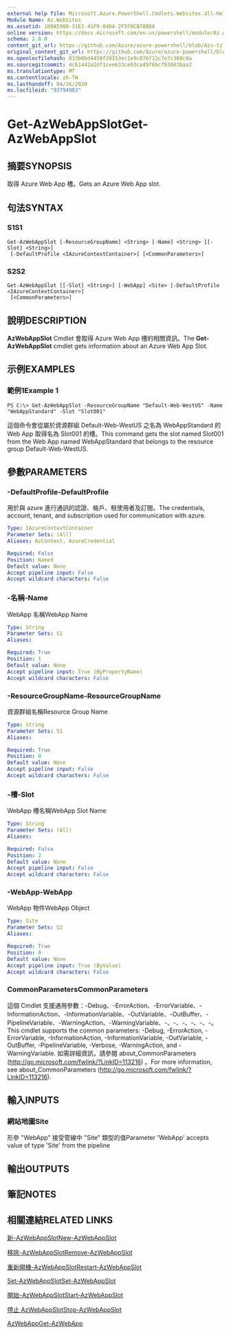 ```yaml
---
external help file: Microsoft.Azure.PowerShell.Cmdlets.Websites.dll-Help.xml
Module Name: Az.WebSites
ms.assetid: 100A5980-31E2-41F9-84D4-2F5F0CB78B8A
online version: https://docs.microsoft.com/en-us/powershell/module/Az.websites/get-Azwebappslot
schema: 2.0.0
content_git_url: https://github.com/Azure/azure-powershell/blob/Azs-tzl/src/Websites/Websites/help/Get-AzWebAppSlot.md
original_content_git_url: https://github.com/Azure/azure-powershell/blob/Azs-tzl/src/Websites/Websites/help/Get-AzWebAppSlot.md
ms.openlocfilehash: 033b0bd4458f20153ec1e9c876f12c7e7c368c0a
ms.sourcegitcommit: 4c61442a2df1cee633ce93cad9f6bc793803baa2
ms.translationtype: MT
ms.contentlocale: zh-TW
ms.lasthandoff: 04/16/2020
ms.locfileid: "93794983"
---
```

# <span data-ttu-id="d743e-101">Get-AzWebAppSlot</span><span class="sxs-lookup"><span data-stu-id="d743e-101">Get-AzWebAppSlot</span></span>

## <span data-ttu-id="d743e-102">摘要</span><span class="sxs-lookup"><span data-stu-id="d743e-102">SYNOPSIS</span></span>
<span data-ttu-id="d743e-103">取得 Azure Web App 槽。</span><span class="sxs-lookup"><span data-stu-id="d743e-103">Gets an Azure Web App slot.</span></span>

## <span data-ttu-id="d743e-104">句法</span><span class="sxs-lookup"><span data-stu-id="d743e-104">SYNTAX</span></span>

### <span data-ttu-id="d743e-105">S1</span><span class="sxs-lookup"><span data-stu-id="d743e-105">S1</span></span>
```
Get-AzWebAppSlot [-ResourceGroupName] <String> [-Name] <String> [[-Slot] <String>]
 [-DefaultProfile <IAzureContextContainer>] [<CommonParameters>]
```

### <span data-ttu-id="d743e-106">S2</span><span class="sxs-lookup"><span data-stu-id="d743e-106">S2</span></span>
```
Get-AzWebAppSlot [[-Slot] <String>] [-WebApp] <Site> [-DefaultProfile <IAzureContextContainer>]
 [<CommonParameters>]
```

## <span data-ttu-id="d743e-107">說明</span><span class="sxs-lookup"><span data-stu-id="d743e-107">DESCRIPTION</span></span>
<span data-ttu-id="d743e-108">**AzWebAppSlot** Cmdlet 會取得 Azure Web App 槽的相關資訊。</span><span class="sxs-lookup"><span data-stu-id="d743e-108">The **Get-AzWebAppSlot** cmdlet gets information about an Azure Web App Slot.</span></span>

## <span data-ttu-id="d743e-109">示例</span><span class="sxs-lookup"><span data-stu-id="d743e-109">EXAMPLES</span></span>

### <span data-ttu-id="d743e-110">範例1</span><span class="sxs-lookup"><span data-stu-id="d743e-110">Example 1</span></span>
```
PS C:\> Get-AzWebAppSlot -ResourceGroupName "Default-Web-WestUS" -Name "WebAppStandard" -Slot "Slot001"
```

<span data-ttu-id="d743e-111">這個命令會從屬於資源群組 Default-Web-WestUS 之名為 WebAppStandard 的 Web App 取得名為 Slot001 的槽。</span><span class="sxs-lookup"><span data-stu-id="d743e-111">This command gets the slot named Slot001 from the Web App named WebAppStandard that belongs to the resource group Default-Web-WestUS.</span></span>

## <span data-ttu-id="d743e-112">參數</span><span class="sxs-lookup"><span data-stu-id="d743e-112">PARAMETERS</span></span>

### <span data-ttu-id="d743e-113">-DefaultProfile</span><span class="sxs-lookup"><span data-stu-id="d743e-113">-DefaultProfile</span></span>
<span data-ttu-id="d743e-114">用於與 azure 進行通訊的認證、帳戶、租使用者及訂閱。</span><span class="sxs-lookup"><span data-stu-id="d743e-114">The credentials, account, tenant, and subscription used for communication with azure.</span></span>

```yaml
Type: IAzureContextContainer
Parameter Sets: (All)
Aliases: AzContext, AzureCredential

Required: False
Position: Named
Default value: None
Accept pipeline input: False
Accept wildcard characters: False
```

### <span data-ttu-id="d743e-115">-名稱</span><span class="sxs-lookup"><span data-stu-id="d743e-115">-Name</span></span>
<span data-ttu-id="d743e-116">WebApp 名稱</span><span class="sxs-lookup"><span data-stu-id="d743e-116">WebApp Name</span></span>

```yaml
Type: String
Parameter Sets: S1
Aliases: 

Required: True
Position: 1
Default value: None
Accept pipeline input: True (ByPropertyName)
Accept wildcard characters: False
```

### <span data-ttu-id="d743e-117">-ResourceGroupName</span><span class="sxs-lookup"><span data-stu-id="d743e-117">-ResourceGroupName</span></span>
<span data-ttu-id="d743e-118">資源群組名稱</span><span class="sxs-lookup"><span data-stu-id="d743e-118">Resource Group Name</span></span>

```yaml
Type: String
Parameter Sets: S1
Aliases: 

Required: True
Position: 0
Default value: None
Accept pipeline input: False
Accept wildcard characters: False
```

### <span data-ttu-id="d743e-119">-槽</span><span class="sxs-lookup"><span data-stu-id="d743e-119">-Slot</span></span>
<span data-ttu-id="d743e-120">WebApp 槽名稱</span><span class="sxs-lookup"><span data-stu-id="d743e-120">WebApp Slot Name</span></span>

```yaml
Type: String
Parameter Sets: (All)
Aliases: 

Required: False
Position: 2
Default value: None
Accept pipeline input: False
Accept wildcard characters: False
```

### <span data-ttu-id="d743e-121">-WebApp</span><span class="sxs-lookup"><span data-stu-id="d743e-121">-WebApp</span></span>
<span data-ttu-id="d743e-122">WebApp 物件</span><span class="sxs-lookup"><span data-stu-id="d743e-122">WebApp Object</span></span>

```yaml
Type: Site
Parameter Sets: S2
Aliases: 

Required: True
Position: 0
Default value: None
Accept pipeline input: True (ByValue)
Accept wildcard characters: False
```

### <span data-ttu-id="d743e-123">CommonParameters</span><span class="sxs-lookup"><span data-stu-id="d743e-123">CommonParameters</span></span>
<span data-ttu-id="d743e-124">這個 Cmdlet 支援通用參數：-Debug、-ErrorAction、-ErrorVariable、-InformationAction、-InformationVariable、-OutVariable、-OutBuffer、-PipelineVariable、-WarningAction、-WarningVariable、-、-、-、-、-、-。</span><span class="sxs-lookup"><span data-stu-id="d743e-124">This cmdlet supports the common parameters: -Debug, -ErrorAction, -ErrorVariable, -InformationAction, -InformationVariable, -OutVariable, -OutBuffer, -PipelineVariable, -Verbose, -WarningAction, and -WarningVariable.</span></span> <span data-ttu-id="d743e-125">如需詳細資訊，請參閱 about_CommonParameters (http://go.microsoft.com/fwlink/?LinkID=113216) 。</span><span class="sxs-lookup"><span data-stu-id="d743e-125">For more information, see about_CommonParameters (http://go.microsoft.com/fwlink/?LinkID=113216).</span></span>

## <span data-ttu-id="d743e-126">輸入</span><span class="sxs-lookup"><span data-stu-id="d743e-126">INPUTS</span></span>

### <span data-ttu-id="d743e-127">網站地圖</span><span class="sxs-lookup"><span data-stu-id="d743e-127">Site</span></span>
<span data-ttu-id="d743e-128">形參 "WebApp" 接受管線中 "Site" 類型的值</span><span class="sxs-lookup"><span data-stu-id="d743e-128">Parameter 'WebApp' accepts value of type 'Site' from the pipeline</span></span>

## <span data-ttu-id="d743e-129">輸出</span><span class="sxs-lookup"><span data-stu-id="d743e-129">OUTPUTS</span></span>

## <span data-ttu-id="d743e-130">筆記</span><span class="sxs-lookup"><span data-stu-id="d743e-130">NOTES</span></span>

## <span data-ttu-id="d743e-131">相關連結</span><span class="sxs-lookup"><span data-stu-id="d743e-131">RELATED LINKS</span></span>

[<span data-ttu-id="d743e-132">新-AzWebAppSlot</span><span class="sxs-lookup"><span data-stu-id="d743e-132">New-AzWebAppSlot</span></span>](./New-AzWebAppSlot.md)

[<span data-ttu-id="d743e-133">移除-AzWebAppSlot</span><span class="sxs-lookup"><span data-stu-id="d743e-133">Remove-AzWebAppSlot</span></span>](./Remove-AzWebAppSlot.md)

[<span data-ttu-id="d743e-134">重新開機-AzWebAppSlot</span><span class="sxs-lookup"><span data-stu-id="d743e-134">Restart-AzWebAppSlot</span></span>](./Restart-AzWebAppSlot.md)

[<span data-ttu-id="d743e-135">Set-AzWebAppSlot</span><span class="sxs-lookup"><span data-stu-id="d743e-135">Set-AzWebAppSlot</span></span>](./Set-AzWebAppSlot.md)

[<span data-ttu-id="d743e-136">開始-AzWebAppSlot</span><span class="sxs-lookup"><span data-stu-id="d743e-136">Start-AzWebAppSlot</span></span>](./Start-AzWebAppSlot.md)

[<span data-ttu-id="d743e-137">停止 AzWebAppSlot</span><span class="sxs-lookup"><span data-stu-id="d743e-137">Stop-AzWebAppSlot</span></span>](./Stop-AzWebAppSlot.md)

[<span data-ttu-id="d743e-138">AzWebApp</span><span class="sxs-lookup"><span data-stu-id="d743e-138">Get-AzWebApp</span></span>](./Get-AzWebApp.md)
